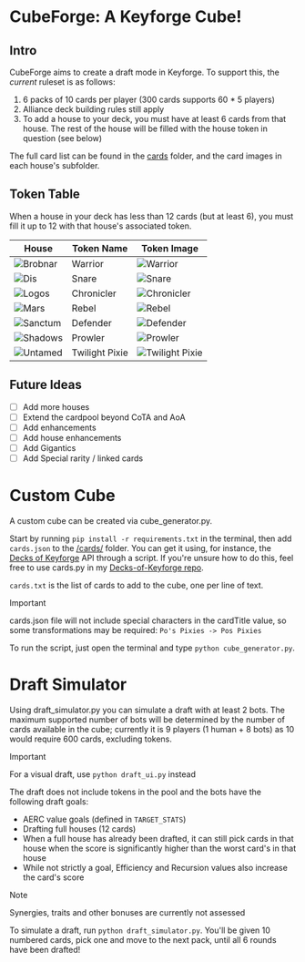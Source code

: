 # CubeForge: A Keyforge Cube!

## Intro

CubeForge aims to create a draft mode in Keyforge.
To support this, the _current_ ruleset is as follows:

1.  6 packs of 10 cards per player (300 cards supports 60 * 5 players)
2.  Alliance deck building rules still apply
3.  To add a house to your deck, you must have at least 6 cards from that house. The rest of the house will be filled with the house token in question (see below)

The full card list can be found in the [cards](/cards/) folder, and the card images in each house's subfolder.

## Token Table

When a house in your deck has less than 12 cards (but at least 6), you must fill it up to 12 with that house's associated token.

| House | Token Name | Token Image |
|-------|------------|-------------|
| ![Brobnar](https://decksofkeyforge.com/static/media/brobnar.c40aaae2e299334c1554.png) | Warrior | ![Warrior](/cards/Brobnar/warrior.png) |
| ![Dis](https://decksofkeyforge.com/static/media/dis.35644fd3bf6c380d0642.png) | Snare | ![Snare](/cards/Dis/Snare.png)|
| ![Logos](https://decksofkeyforge.com/static/media/dis.35644fd3bf6c380d0642.png) | Chronicler | ![Chronicler](/cards/Logos/Chronicler.png) |
| ![Mars](https://decksofkeyforge.com/static/media/mars.7859071a456f03742a2a.png) | Rebel | ![Rebel](/cards/Mars/Rebel.png) |
| ![Sanctum](https://decksofkeyforge.com/static/media/sanctum.5aa2df51e8a124c596bf.png) | Defender | ![Defender](/cards/Sanctum/Defender.png) |
| ![Shadows](https://decksofkeyforge.com/static/media/shadows.ba312e6bbde412ebb397.png) | Prowler | ![Prowler](/cards/Shadows/Prowler.png) |
| ![Untamed](https://decksofkeyforge.com/static/media/untamed.7db4a2fb00228c9162f7.png) | Twilight Pixie | ![Twilight Pixie](/cards/Untamed/Twilight_Pixie.png)|

## Future Ideas

- [ ] Add more houses
- [ ] Extend the cardpool beyond CoTA and AoA
- [ ] Add enhancements
- [ ] Add house enhancements
- [ ] Add Gigantics
- [ ] Add Special rarity / linked cards

# Custom Cube

A custom cube can be created via cube_generator.py.

Start by running ```pip install -r requirements.txt``` in the terminal, then add ```cards.json``` to the [/cards/](/cards/) folder. You can get it using, for instance, the [Decks of Keyforge](https://decksofkeyforge.com/) API through a script. If you're unsure how to do this, feel free to use cards.py in my [Decks-of-Keyforge repo](https://github.com/joaodperes/Decks-of-Keyforge).

```cards.txt``` is the list of cards to add to the cube, one per line of text. 

> [!IMPORTANT] 
> cards.json file will not include special characters in the cardTitle value, so some transformations may be required:
> ```Po's Pixies -> Pos Pixies```

To run the script, just open the terminal and type ```python cube_generator.py```.

# Draft Simulator

Using draft_simulator.py you can simulate a draft with at least 2 bots. The maximum supported number of bots will be determined by the number of cards available in the cube; currently it is 9 players (1 human + 8 bots) as 10 would require 600 cards, excluding tokens.

> [!IMPORTANT] 
> For a visual draft, use ```python draft_ui.py``` instead

The draft does not include tokens in the pool and the bots have the following draft goals:

- AERC value goals (defined in ```TARGET_STATS```)
- Drafting full houses (12 cards)
- When a full house has already been drafted, it can still pick cards in that house when the score is significantly higher than the worst card's in that house
- While not strictly a goal, Efficiency and Recursion values also increase the card's score

> [!NOTE]
> Synergies, traits and other bonuses are currently not assessed

To simulate a draft, run ```python draft_simulator.py```. You'll be given 10 numbered cards, pick one and move to the next pack, until all 6 rounds have been drafted!